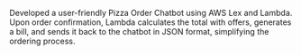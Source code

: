 Developed a user-friendly Pizza Order Chatbot using AWS
Lex and Lambda. Upon order confirmation, Lambda
calculates the total with offers, generates a bill, and sends it
back to the chatbot in JSON format, simplifying the
ordering process.
